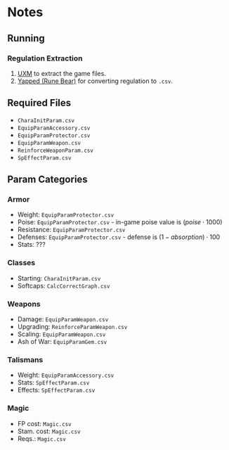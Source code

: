 # Notes

## Running

### Regulation Extraction

1. [UXM](https://cdn.discordapp.com/attachments/529900741998149643/949045219175825448/UXM_2.4.ER_EldenRingQuickhack.zip) to extract the game files.
2. [Yapped (Rune Bear)](https://github.com/vawser/Yapped-Rune-Bear) for converting regulation to `.csv`.

## Required Files

-   `CharaInitParam.csv`
-   `EquipParamAccessory.csv`
-   `EquipParamProtector.csv`
-   `EquipParamWeapon.csv`
-   `ReinforceWeaponParam.csv`
-   `SpEffectParam.csv`

## Param Categories

### Armor

-   Weight: `EquipParamProtector.csv`
-   Poise: `EquipParamProtector.csv` - in-game poise value is $(poise \cdot 1000)$
-   Resistance: `EquipParamProtector.csv`
-   Defenses: `EquipParamProtector.csv` - defense is $(1 - absorption) \cdot 100$
-   Stats: ???

### Classes

-   Starting: `CharaInitParam.csv`
-   Softcaps: `CalcCorrectGraph.csv`

### Weapons

-   Damage: `EquipParamWeapon.csv`
-   Upgrading: `ReinforceParamWeapon.csv`
-   Scaling: `EquipParamWeapon.csv`
-   Ash of War: `EquipParamGem.csv`

### Talismans

-   Weight: `EquipParamAccessory.csv`
-   Stats: `SpEffectParam.csv`
-   Effects: `SpEffectParam.csv`

### Magic

-   FP cost: `Magic.csv`
-   Stam. cost: `Magic.csv`
-   Reqs.: `Magic.csv`
